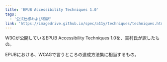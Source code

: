 ```yaml
---
title: 'EPUB Accessibility Techniques 1.0'
tags:
  - '公式仕様および和訳'
link: 'https://imagedrive.github.io/spec/a11y/techniques/techniques.html'
---
```


<p>W3Cが公開しているEPUB Accessibility Techniques 1.0を、吉村氏が訳したもの。</p>
<p>EPUBにおける、WCAGで言うところの達成方法集に相当するもの。</p>
